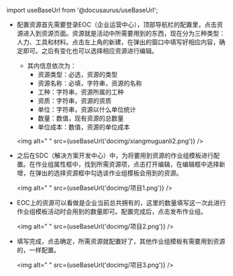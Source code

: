 import useBaseUrl from '@docusaurus/useBaseUrl';

* 配置资源首先需要登录EOC（企业运营中心），顶部导航栏的配置里，点击资源进入到资源页面。资源就是活动中所需要用到的东西，现在分为三种类型：人力、工具和材料。点击左上角的新建，在弹出的窗口中填写好相应内容，确定即可。之后有变化也可以选择相应资源进行编辑。
  * 其内信息依次为：
    * 资源类型：必选，资源的类型
    * 资源名称：必填，字符串，资源的名称
    * 工种：字符串，资源所属的工种
    * 资质：字符串，资源的资质
    * 单位：字符串，资源以什么单位统计
    * 数量：数值，现有资源的总数量
    * 单位成本：数值，资源的单位成本

  <img alt=" " src={useBaseUrl('docimg/xiangmuguanli2.png')} />

* 之后在SDC（解决方案开发中心）中，为将要用到资源的作业组模板进行配置。在作业组属性框中，找到所需资源项，点击打开编辑，在编辑框中选择新增，在弹出的选择资源框中勾选该作业组模板会用到的资源。

  <img alt=" " src={useBaseUrl('docimg/项目1.png')} />

* EOC上的资源可以看做是企业当前总共拥有的，这里的数量填写这一次此进行作业组模板活动时会用到的数量即可。配置完成后，点击发布作业组。

  <img alt=" " src={useBaseUrl('docimg/项目2.png')} />

* 填写完成，点击确定，所需资源就配置好了，其他作业组模板有需要用到资源的，一样配置。

  <img alt=" " src={useBaseUrl('docimg/项目3.png')} />